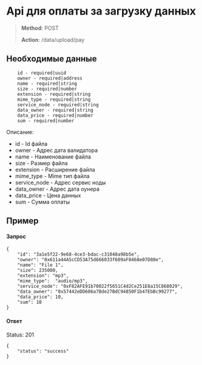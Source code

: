 # Api для оплаты за загрузку данных

> **Method**: POST
>
> **Action**: /data/upload/pay

## Необходимые данные
```
	id - required|uuid
	owner - required|address
	name - required|string
	size - required|number
	extension - required|string
	mime_type - required|string
	service_node - required|string
	data_owner - required|string
	data_price - required|number
	sum - required|number
``` 

Описание:
* id - Id файла
* owner - Адрес дата валидатора
* name - Наименование файла
* size - Размер файла
* extension - Расширение файла
* mime_type - Mime тип файла
* service_node - Адрес сервис ноды
* data_owner - Адрес дата оунера
* data_price - Цена данных
* sum - Сумма оплаты

## Пример

#### Запрос
```
{
	"id": "3a1e5f22-9e68-4ce3-bdac-c31048a98b5e",
	"owner": "0x611a44A5cCD53A75d666033f609aF8468e07D80e",
	"name": "File 1",
	"size": 235000,
	"extension": "mp3",
	"mime_type":  "audio/mp3",
	"service_node": "0xF82AFE91b70022f5651C4d2Ce251E8a15C868029",
	"data_owner": "0x57442eDD686a7Bde27BdC94850F1b47EbBc99277",
	"data_price": 10,
	"sum": 10
}
```

#### Ответ

Status: 201

```
{
	"status": "success"
}
```

